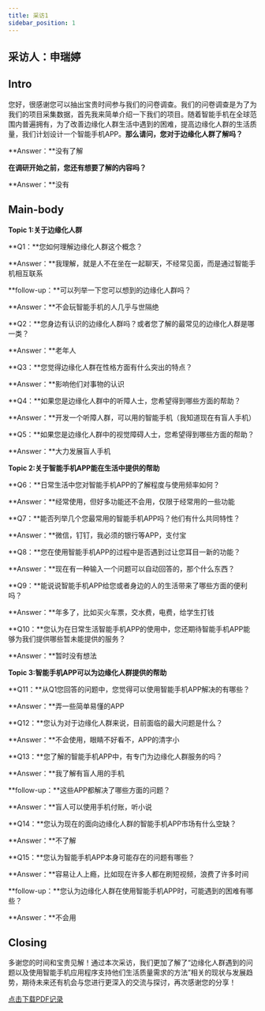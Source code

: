 ```yaml
---
title: 采访1
sidebar_position: 1
---
```


## 采访人：申瑞婷

## Intro

您好，很感谢您可以抽出宝贵时间参与我们的问卷调查。我们的问卷调查是为了为我们的项目采集数据，首先我来简单介绍一下我们的项目。随着智能手机在全球范围内普遍拥有，为了改善边缘化人群生活中遇到的困难，提高边缘化人群的生活质量，我们计划设计一个智能手机APP。**那么请问，您对于边缘化人群了解吗？**

**Answer：**没有了解

**在调研开始之前，您还有想要了解的内容吗？**

**Answer：**没有

## Main-body

**Topic 1:关于边缘化人群**

**Q1：**您如何理解边缘化人群这个概念？

**Answer：**我理解，就是人不在坐在一起聊天，不经常见面，而是通过智能手机相互联系

**follow-up：**可以列举一下您可以想到的边缘化人群吗？

**Answer：**不会玩智能手机的人几乎与世隔绝

**Q2：**您身边有认识的边缘化人群吗？或者您了解的最常见的边缘化人群是哪一类？

**Answer：**老年人

**Q3：**您觉得边缘化人群在性格方面有什么突出的特点？

**Answer：**影响他们对事物的认识

**Q4：**如果您是边缘化人群中的听障人士，您希望得到哪些方面的帮助？

**Answer：**开发一个听障人群，可以用的智能手机（我知道现在有盲人手机）

**Q5：**如果您是边缘化人群中的视觉障碍人士，您希望得到哪些方面的帮助？

**Answer：**大力发展盲人手机

**Topic 2:关于智能手机APP能在生活中提供的帮助**

**Q6：**日常生活中您对智能手机APP的了解程度与使用频率如何？

**Answer：**经常使用，但好多功能还不会用，仅限于经常用的一些功能

**Q7：**能否列举几个您最常用的智能手机APP吗？他们有什么共同特性？

**Answer：**微信，钉钉，我必须的银行等APP，支付宝

**Q8：**您在使用智能手机APP的过程中是否遇到过让您耳目一新的功能？

**Answer：**现在有一种输入一个问题可以自动回答的，那个什么东西？

**Q9：**能说说智能手机APP给您或者身边的人的生活带来了哪些方面的便利吗？

**Answer：**年多了，比如买火车票，交水费，电费，给学生打钱

**Q10：**您认为在日常生活智能手机APP的使用中，您还期待智能手机APP能够为我们提供哪些暂未能提供的服务？

**Answer：**暂时没有想法

**Topic 3:智能手机APP可以为边缘化人群提供的帮助**

**Q11：**从Q1您回答的问题中，您觉得可以使用智能手机APP解决的有哪些？

**Answer：**弄一些简单易懂的APP

**Q12：**您认为对于边缘化人群来说，目前面临的最大问题是什么？

**Answer：**不会使用，眼睛不好看不，APP的清字小

**Q13：**您了解的智能手机APP中，有专门为边缘化人群服务的吗？

**Answer：**我了解有盲人用的手机

**follow-up：**这些APP都解决了哪些方面的问题？

**Answer：**盲人可以使用手机付账，听小说

**Q14：**您认为现在的面向边缘化人群的智能手机APP市场有什么空缺？

**Answer：**不了解

**Q15：**您认为智能手机APP本身可能存在的问题有哪些？

**Answer：**容易让人上瘾，比如现在许多人都在刷短视频，浪费了许多时间

**follow-up：**您认为边缘化人群在使用智能手机APP时，可能遇到的困难有哪些？

**Answer：**不会用

## Closing

多谢您的时间和宝贵见解！通过本次采访，我们更加了解了“边缘化人群遇到的问题以及使用智能手机应用程序支持他们生活质量需求的方法”相关的现状与发展趋势，期待未来还有机会与您进行更深入的交流与探讨，再次感谢您的分享！

[点击下载PDF记录](.\files\interview1-申瑞婷.pdf)
